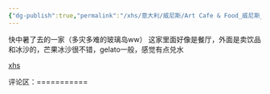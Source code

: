 ```yaml
---
{"dg-publish":true,"permalink":"/xhs/意大利/威尼斯/Art Cafe & Food_威尼斯_Murano/","tags":["rednote","威尼斯"],"created":"2025-03-17T22:03:39.296+08:00","updated":"2025-03-20T22:46:14.758+08:00"}
---
```


 

快中暑了去的一家（多灾多难的玻璃岛ww）
这家里面好像是餐厅，外面是卖饮品和冰沙的，芒果冰沙很不错，gelato一般，感觉有点兑水

[xhs](https://www.xiaohongshu.com/explore/64bac08f0000000012019ee1?xsec_token=ABcMMIti4BWY011lPY_1sFdWGLxFmhOAfRt-7nDrZ7uDM=&xsec_source=pc_user)

评论区：===========

